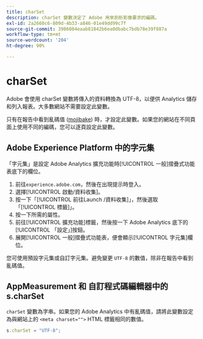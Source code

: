 ```yaml
---
title: charSet
description: charSet 變數決定了 Adobe 用來剖析影像要求的編碼。
exl-id: 2a2660c6-809d-4b33-a846-01e49dd99c7f
source-git-commit: 3986084eaab81842b6ea0dbabc7bdb78e39f887a
workflow-type: tm+mt
source-wordcount: '204'
ht-degree: 90%

---
```


# charSet

Adobe 會使用 charSet 變數將傳入的資料轉換為 UTF-8，以便供 Analytics 儲存和列入報表。大多數網站不需要設定此變數。

只有在報告中看到亂碼值 ([mojibake](https://en.wikipedia.org/wiki/Mojibake)) 時，才設定此變數。如果您的網站在不同頁面上使用不同的編碼，您可以逐頁設定此變數。

## Adobe Experience Platform 中的字元集

「字元集」是設定 Adobe Analytics 擴充功能時[!UICONTROL 一般]摺疊式功能表底下的欄位。

1. 前往`experience.adobe.com`，然後在出現提示時登入。
1. 選擇[!UICONTROL 啟動/資料收集]。
1. 按一下「[!UICONTROL 前往Launch /資料收集]」，然後選取「[!UICONTROL 標籤]」。
1. 按一下所需的屬性。
1. 前往[!UICONTROL 擴充功能]標籤，然後按一下 Adobe Analytics 底下的[!UICONTROL 「設定」]按鈕。
1. 展開[!UICONTROL 一般]摺疊式功能表，便會顯示[!UICONTROL 字元集]欄位。

您可使用預設字元集或自訂字元集。避免變更 `UTF-8` 的數值，除非在報告中看到亂碼值。

## AppMeasurement 和 自訂程式碼編輯器中的 s.charSet

`charSet` 變數為字串。如果您的 Adobe Analytics 中有亂碼值，請將此變數設定為與網站上的 `<meta charset="">` HTML 標籤相同的數值。

```js
s.charSet = "UTF-8";
```
